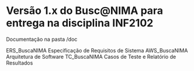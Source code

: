 # Versão 1.x do Busc@NIMA para entrega na disciplina INF2102

Documentação na pasta /doc

ERS_BuscaNIMA       Especificação de Requisitos de Sistema
AWS_BuscaNIMA       Arquitetura de Software
TC_BuscaNIMA        Casos de Teste e Relatório de Resultados

